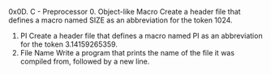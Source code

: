 0x0D. C - Preprocessor
0. Object-like Macro
Create a header file that defines a macro named SIZE as an abbreviation for the token 1024.
1. PI Create a header file that defines a macro named PI as an abbreviation for the token 3.14159265359.
2. File Name Write a program that prints the name of the file it was compiled from, followed by a new line.
